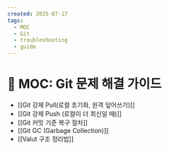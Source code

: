 ```yaml
---
created: 2025-07-17
tags:
  - MOC
  - Git
  - troubleshooting
  - guide
---
```

# 📑 MOC: Git 문제 해결 가이드
- [[Git 강제 Pull(로컬 초기화, 원격 덮어쓰기)]]
- [[Git 강제 Push (로컬이 더 최신일 때)]]
- [[Git 커밋 기준 복구 절차]]
- [[Git GC (Garbage Collection)]]
- [[Valut 구조 정리법]]
